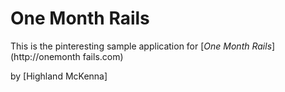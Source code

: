 # One Month Rails

This is the pinteresting sample application for
[*One Month Rails*](http://onemonth fails.com)

by [Highland McKenna]